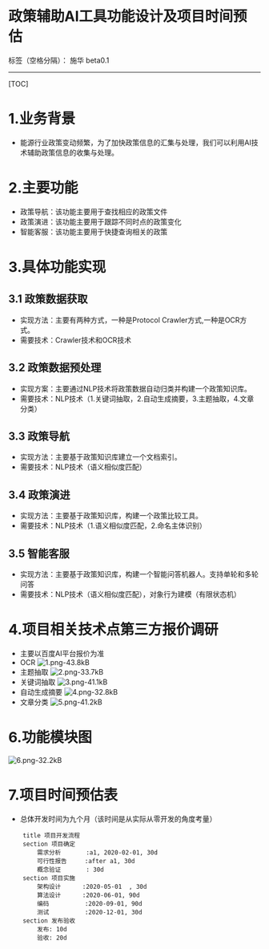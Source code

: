 # 政策辅助AI工具功能设计及项目时间预估

标签（空格分隔）： 施华 beta0.1

---
[TOC]
# **1.业务背景**
+ 能源行业政策变动频繁，为了加快政策信息的汇集与处理，我们可以利用AI技术辅助政策信息的收集与处理。

# **2.主要功能**
+ 政策导航：该功能主要用于查找相应的政策文件
+ 政策演进：该功能主要用于跟踪不同时点的政策变化
+ 智能客服：该功能主要用于快捷查询相关的政策

# **3.具体功能实现**
## **3.1 政策数据获取**
+ 实现方法：主要有两种方式，一种是Protocol Crawler方式,一种是OCR方式。
+ 需要技术：Crawler技术和OCR技术

## **3.2 政策数据预处理**
+ 实现方案：主要通过NLP技术将政策数据自动归类并构建一个政策知识库。
+ 需要技术：NLP技术（1.关键词抽取，2.自动生成摘要，3.主题抽取，4.文章分类）

## **3.3 政策导航**
+ 实现方法：主要基于政策知识库建立一个文档索引。
+ 需要技术：NLP技术（语义相似度匹配）

## **3.4 政策演进**
+ 实现方法：主要基于政策知识库，构建一个政策比较工具。
+ 需要技术：NLP技术（1.语义相似度匹配，2.命名主体识别）

## **3.5 智能客服**
+ 实现方法：主要基于政策知识库，构建一个智能问答机器人。支持单轮和多轮问答
+ 需要技术：NLP技术（语义相似度匹配），对象行为建模（有限状态机）

# **4.项目相关技术点第三方报价调研**
+ 主要以百度AI平台报价为准
+ OCR
![1.png-43.8kB][1]
+ 主题抽取
![2.png-33.7kB][2]
+ 关键词抽取
![3.png-41.1kB][3]
+ 自动生成摘要
![4.png-32.8kB][4]
+ 文章分类
![5.png-41.2kB][5]


# **6.功能模块图**
![6.png-32.2kB][6]

# **7.项目时间预估表**
+ 总体开发时间为九个月（该时间是从实际从零开发的角度考量）
```gantt
    title 项目开发流程
    section 项目确定
        需求分析       :a1, 2020-02-01, 30d
        可行性报告     :after a1, 30d
        概念验证       : 30d
    section 项目实施
        架构设计      :2020-05-01  , 30d
        算法设计      :2020-06-01, 90d
        编码          :2020-09-01, 90d
        测试          :2020-12-01, 30d
    section 发布验收
        发布: 10d
        验收: 20d
```


  [1]: http://static.zybuluo.com/tulip0216/m84dk0z3x0i722l5c179p3mj/1.png
  [2]: http://static.zybuluo.com/tulip0216/jo0vjh3f6wpvloy1jed63mfd/2.png
  [3]: http://static.zybuluo.com/tulip0216/grb2vetxltwff23zl50r5l1o/3.png
  [4]: http://static.zybuluo.com/tulip0216/jo7rrv1q4w1ya4haydsp1xul/4.png
  [5]: http://static.zybuluo.com/tulip0216/3ab3ykr50dknrlo0nwwl17p3/5.png
  [6]: http://static.zybuluo.com/tulip0216/w0p2ft5maj0dz24csfah45j2/6.png